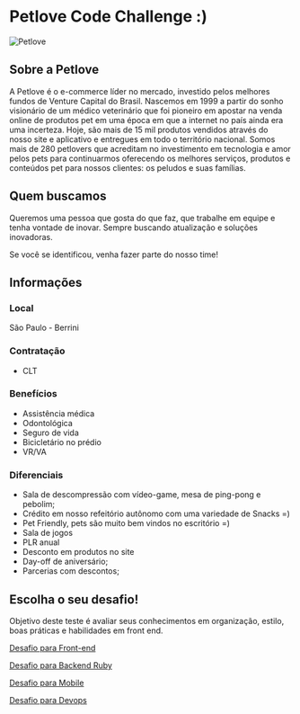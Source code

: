 

# Petlove Code Challenge :)

![Petlove](https://s3.amazonaws.com/gupy5/production/companies/294/career/196/images/mainImage.jpg)

## Sobre a Petlove

A Petlove é o e-commerce líder no mercado, investido pelos melhores fundos de Venture Capital do Brasil. Nascemos em 1999 a partir do sonho visionário de um médico veterinário que foi pioneiro em apostar na venda online de produtos pet em uma época em que a internet no país ainda era uma incerteza. Hoje, são mais de 15 mil produtos vendidos através do nosso site e aplicativo e entregues em todo o território nacional. Somos mais de 280 petlovers que acreditam no investimento em tecnologia e amor pelos pets para continuarmos oferecendo os melhores serviços, produtos e conteúdos pet para nossos clientes: os peludos e suas famílias.


## Quem buscamos

Queremos uma pessoa que gosta do que faz, que trabalhe em equipe e tenha vontade de inovar. Sempre buscando atualização e soluções inovadoras.
 
Se você se identificou, venha fazer parte do nosso time!

## Informações

### Local
São Paulo - Berrini


### Contratação
- CLT

### Benefícios
- Assistência médica
- Odontológica
- Seguro de vida
- Bicicletário no prédio
- VR/VA
  
### Diferenciais
- Sala de descompressão com vídeo-game, mesa de ping-pong e pebolim;
- Crédito em nosso refeitório autônomo com uma variedade de Snacks =)
- Pet Friendly, pets são muito bem vindos no escritório =)
- Sala de jogos
- PLR anual
- Desconto em produtos no site
- Day-off de aniversário;
- Parcerias com descontos;

## Escolha o seu desafio!

Objetivo deste teste é avaliar seus conhecimentos em organização, estilo, boas práticas e habilidades em front end.

[Desafio para Front-end](https://github.com/petlove/code-challenge/blob/master/frontend/README.md)

[Desafio para Backend Ruby](https://github.com/petlove/code-challenge/blob/master/backend-ruby/README.md)

[Desafio para Mobile](https://github.com/petlove/code-challenge/blob/master/mobile/README.md)

[Desafio para Devops](https://github.com/petlove/code-challenge/blob/master/devops/README.md)
